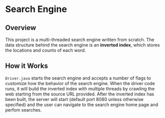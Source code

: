 # Search Engine

## Overview
This project is a multi-threaded search engine written from scratch. The data structure behind the search engine is an <b>inverted index</b>, which stores the locations and counts of each word. 

## How it Works
`Driver.java` starts the search engine and accepts a number of flags to customize how the behavior of the search engine. When the driver code runs, it will build the inverted index with multiple threads by crawling the web starting from the source URL provided. After the inverted index has been built, the server will start (default port 8080 unless otherwise specified) and the user can navigate to the search engine home page and perfom searches.

